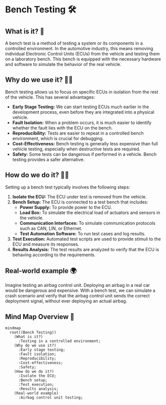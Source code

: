 # Bench Testing 🛠️

## What is it? 🤔

A bench test is a method of testing a system or its components in a controlled environment. In the automotive industry, this means removing individual Electronic Control Units (ECUs) from the vehicle and testing them on a laboratory bench. This bench is equipped with the necessary hardware and software to simulate the behavior of the real vehicle.

## Why do we use it? 🤷‍♂️

Bench testing allows us to focus on specific ECUs in isolation from the rest of the vehicle. This has several advantages:

*   **Early Stage Testing:** We can start testing ECUs much earlier in the development process, even before they are integrated into a physical vehicle.
*   **Fault Isolation:** When a problem occurs, it is much easier to identify whether the fault lies with the ECU on the bench.
*   **Reproducibility:** Tests are easier to repeat in a controlled bench environment, which is crucial for debugging.
*   **Cost-Effectiveness:** Bench testing is generally less expensive than full vehicle testing, especially when destructive tests are required.
*   **Safety:** Some tests can be dangerous if performed in a vehicle. Bench testing provides a safer alternative.

## How do we do it? 👨‍💻

Setting up a bench test typically involves the following steps:

1.  **Isolate the ECU:** The ECU under test is removed from the vehicle.
2.  **Bench Setup:** The ECU is connected to a test bench that includes:
    *   **Power Supply:** To provide power to the ECU.
    *   **Load Box:** To simulate the electrical load of actuators and sensors in the vehicle.
    *   **Communication Interfaces:** To simulate communication protocols such as CAN, LIN, or Ethernet.
    *   **Test Automation Software:** To run test cases and log results.
3.  **Test Execution:** Automated test scripts are used to provide stimuli to the ECU and measure its responses.
4.  **Results Analysis:** The test results are analyzed to verify that the ECU is behaving according to the requirements.

## Real-world example 🌍

Imagine testing an airbag control unit. Deploying an airbag in a real car would be dangerous and expensive. With a bench test, we can simulate a crash scenario and verify that the airbag control unit sends the correct deployment signal, without ever deploying an actual airbag.

## Mind Map Overview 🧠

```mermaid
mindmap
  root((Bench Testing))
    (What is it?)
      :Testing in a controlled environment;
    (Why do we use it?)
      :Early stage testing;
      :Fault isolation;
      :Reproducibility;
      :Cost-effectiveness;
      :Safety;
    (How do we do it?)
      :Isolate the ECU;
      :Bench setup;
      :Test execution;
      :Results analysis;
    (Real-world example)
      :Airbag control unit testing;
```
